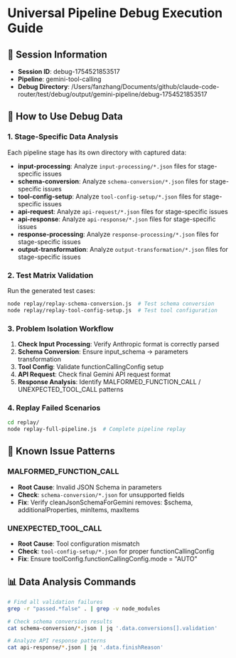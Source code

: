 # Universal Pipeline Debug Execution Guide

## 🎯 Session Information
- **Session ID**: debug-1754521853517
- **Pipeline**: gemini-tool-calling
- **Debug Directory**: /Users/fanzhang/Documents/github/claude-code-router/test/debug/output/gemini-pipeline/debug-1754521853517

## 🔧 How to Use Debug Data

### 1. Stage-Specific Data Analysis
Each pipeline stage has its own directory with captured data:

- **input-processing**: Analyze `input-processing/*.json` files for stage-specific issues
- **schema-conversion**: Analyze `schema-conversion/*.json` files for stage-specific issues
- **tool-config-setup**: Analyze `tool-config-setup/*.json` files for stage-specific issues
- **api-request**: Analyze `api-request/*.json` files for stage-specific issues
- **api-response**: Analyze `api-response/*.json` files for stage-specific issues
- **response-processing**: Analyze `response-processing/*.json` files for stage-specific issues
- **output-transformation**: Analyze `output-transformation/*.json` files for stage-specific issues

### 2. Test Matrix Validation
Run the generated test cases:
```bash
node replay/replay-schema-conversion.js  # Test schema conversion
node replay/replay-tool-config-setup.js  # Test tool configuration
```

### 3. Problem Isolation Workflow
1. **Check Input Processing**: Verify Anthropic format is correctly parsed
2. **Schema Conversion**: Ensure input_schema → parameters transformation
3. **Tool Config**: Validate functionCallingConfig setup
4. **API Request**: Check final Gemini API request format
5. **Response Analysis**: Identify MALFORMED_FUNCTION_CALL / UNEXPECTED_TOOL_CALL patterns

### 4. Replay Failed Scenarios
```bash
cd replay/
node replay-full-pipeline.js  # Complete pipeline replay
```

## 🚨 Known Issue Patterns

### MALFORMED_FUNCTION_CALL
- **Root Cause**: Invalid JSON Schema in parameters
- **Check**: `schema-conversion/*.json` for unsupported fields
- **Fix**: Verify cleanJsonSchemaForGemini removes: $schema, additionalProperties, minItems, maxItems

### UNEXPECTED_TOOL_CALL  
- **Root Cause**: Tool configuration mismatch
- **Check**: `tool-config-setup/*.json` for proper functionCallingConfig
- **Fix**: Ensure toolConfig.functionCallingConfig.mode = "AUTO"

## 📊 Data Analysis Commands
```bash
# Find all validation failures
grep -r "passed.*false" . | grep -v node_modules

# Check schema conversion results
cat schema-conversion/*.json | jq '.data.conversions[].validation'

# Analyze API response patterns
cat api-response/*.json | jq '.data.finishReason'
```
